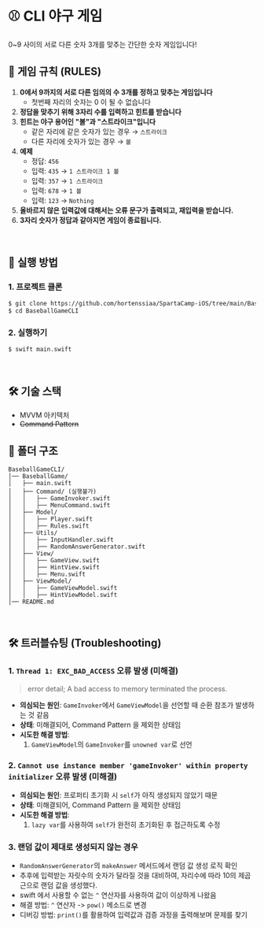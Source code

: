 # ⚾ CLI 야구 게임

0~9 사이의 서로 다른 숫자 3개를 맞추는 간단한 숫자 게임입니다!

## 📌 게임 규칙 (RULES)

1. **0에서 9까지의 서로 다른 임의의 수 3개를 정하고 맞추는 게임입니다**
	- 첫번째 자리의 숫자는 0 이 될 수 없습니다
2. **정답을 맞추기 위해 3자리 수를 입력하고 힌트를 받습니다**
3. **힌트는 야구 용어인 "볼"과 "스트라이크"입니다**
   - 같은 자리에 같은 숫자가 있는 경우 → `스트라이크`
   - 다른 자리에 숫자가 있는 경우 → `볼`
4. **예제**
   - 정답: `456`
   - 입력: `435` → `1 스트라이크 1 볼`
   - 입력: `357` → `1 스트라이크`
   - 입력: `678` → `1 볼`
   - 입력: `123` → `Nothing`
5. **올바르지 않은 입력값에 대해서는 오류 문구가 출력되고, 재입력을 받습니다.**
6. **3자리 숫자가 정답과 같아지면 게임이 종료됩니다.**

<br>

## 🚀 실행 방법

### 1. 프로젝트 클론
```sh
$ git clone https://github.com/hortenssiaa/SpartaCamp-iOS/tree/main/BaseBallGame_CLI
$ cd BaseballGameCLI
```

### 2. 실행하기
```sh
$ swift main.swift
```
<br>

## 🛠 기술 스택
- MVVM 아키텍처
- ~~Command Pattern~~
## 📂 폴더 구조
```
BaseballGameCLI/
│── BaseballGame/
│   ├── main.swift
│   ├── Command/ (실행불가)
│   │   ├── GameInvoker.swift
│   │   ├── MenuCommand.swift
│   ├── Model/
│   │   ├── Player.swift
│   │   ├── Rules.swift
│   ├── Utils/
│   │   ├── InputHandler.swift
│   │   ├── RandomAnswerGenerator.swift
│   ├── View/
│   │   ├── GameView.swift
│   │   ├── HintView.swift
│   │   ├── Menu.swift
│   ├── ViewModel/
│   │   ├── GameViewModel.swift
│   │   ├── HintViewModel.swift
│── README.md
```

<br>

## 🛠 트러블슈팅 (Troubleshooting)

### 1. `Thread 1: EXC_BAD_ACCESS` 오류 발생 (미해결)  
 > error detail; A bad access to memory terminated the process.
- **의심되는 원인**: `GameInvoker`에서 `GameViewModel`을 선언할 때 순환 참조가 발생하는 것 같음
- **상태**: 미해결되어, Command Pattern 을 제외한 상태임
- **시도한 해결 방법**:
  1. `GameViewModel`의 `GameInvoker`를 `unowned var`로 선언

### 2. `Cannot use instance member 'gameInvoker' within property initializer` 오류 발생 (미해결)
- **의심되는 원인**: 프로퍼티 초기화 시 `self`가 아직 생성되지 않았기 때문
- **상태**: 미해결되어, Command Pattern 을 제외한 상태임
- **시도한 해결 방법**:
  1. `lazy var`를 사용하여 `self`가 완전히 초기화된 후 접근하도록 수정
  
### 3. 랜덤 값이 제대로 생성되지 않는 경우
- `RandomAnswerGenerator`의 `makeAnswer` 메서드에서 랜덤 값 생성 로직 확인
- 추후에 입력받는 자릿수의 숫자가 달라질 것을 대비하여, 자리수에 따라 10의 제곱근으로 랜덤 값을 생성했다.
- swift 에서 사용할 수 없는 `^` 연산자를 사용하여 값이 이상하게 나왔음
- 해결 방법:  `^` 연산자 -> `pow()` 메소드로 변경
- 디버깅 방법: `print()`를 활용하여 입력값과 검증 과정을 출력해보며 문제를 찾기
